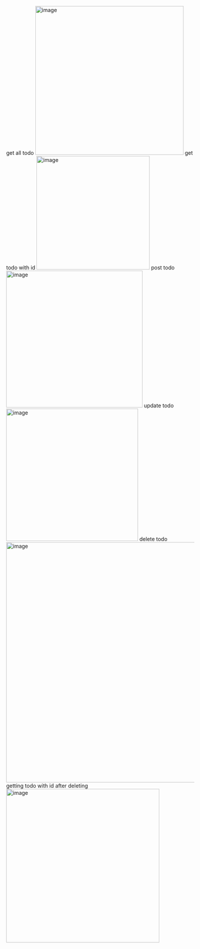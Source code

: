 get all todo
<img width="397" alt="image" src="https://github.com/Bohdana-Zarembovska/PythonWEB/assets/125612553/ab137235-2310-4114-b3ce-866f1cb8cffd">
get todo with id
<img width="303" alt="image" src="https://github.com/Bohdana-Zarembovska/PythonWEB/assets/125612553/7f6f319b-f884-488e-b473-eb1928e53475">
post todo
<img width="365" alt="image" src="https://github.com/Bohdana-Zarembovska/PythonWEB/assets/125612553/9c948336-d576-4aa8-9878-77c0ff0a17f3">
update todo
<img width="353" alt="image" src="https://github.com/Bohdana-Zarembovska/PythonWEB/assets/125612553/6295eafd-92c3-4928-b42d-99d08a99b83f">
delete todo
<img width="641" alt="image" src="https://github.com/Bohdana-Zarembovska/PythonWEB/assets/125612553/b1ee516b-c29f-4348-b4b6-1f66277d0794">
getting todo with id after deleting 
<img width="410" alt="image" src="https://github.com/Bohdana-Zarembovska/PythonWEB/assets/125612553/ed948642-868a-4400-9385-f0f4f4f9ed28">











